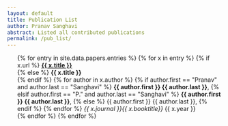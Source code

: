 ```yaml
---
layout: default
title: Publication List
author: Pranav Sanghavi
abstract: Listed all contributed publications
permalink: /pub_list/
---
```


<ul>
{% for entry in site.data.papers.entries %}
    {% for x in entry %}
        {% if x.url %}
            <b><a href="{{ x.url }}">{{ x.title }}</a></b><br /> 
        {% else %}
            <b>{{ x.title }}</b><br /> 
        {% endif %}
            {% for author in x.author %}
                {% if author.first == "Pranav" and author.last == "Sanghavi" %}
                    <b>{{ author.first }} {{ author.last }}</b>, 
                {% elsif author.first == "P." and author.last == "Sanghavi" %}
                    <b>{{ author.first }} {{ author.last }}</b>,
                {% else %}
                    {{ author.first }} {{ author.last }},
                {% endif %}
            {% endfor %} <i> {{ x.journal }}{{ x.booktitle}} </i> {{ x.year }}<br /> 
    {% endfor %}
{% endfor %}
</ul>
